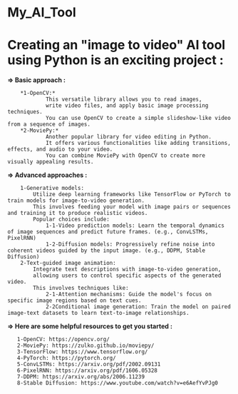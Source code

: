 # My_AI_Tool

# Creating an "image to video" AI tool using Python is an exciting project : 


**=> Basic approach :**

        *1-OpenCV:* 
                This versatile library allows you to read images,
                write video files, and apply basic image processing techniques.
                You can use OpenCV to create a simple slideshow-like video from a sequence of images.
        *2-MoviePy:* 
                Another popular library for video editing in Python.
                It offers various functionalities like adding transitions, effects, and audio to your video.
                You can combine MoviePy with OpenCV to create more visually appealing results.
            
**=> Advanced approaches :**

        1-Generative models: 
            Utilize deep learning frameworks like TensorFlow or PyTorch to train models for image-to-video generation.
            This involves feeding your model with image pairs or sequences and training it to produce realistic videos.
            Popular choices include:
                1-1-Video prediction models: Learn the temporal dynamics of image sequences and predict future frames. (e.g., ConvLSTMs, PixelRNN)
                1-2-Diffusion models: Progressively refine noise into coherent videos guided by the input image. (e.g., DDPM, Stable Diffusion)
        2-Text-guided image animation: 
            Integrate text descriptions with image-to-video generation,
            allowing users to control specific aspects of the generated video. 
            This involves techniques like:
                2-1-Attention mechanisms: Guide the model's focus on specific image regions based on text cues.
                2-2Conditional image generation: Train the model on paired image-text datasets to learn text-to-image relationships.

**=> Here are some helpful resources to get you started :**

       1-OpenCV: https://opencv.org/
       2-MoviePy: https://zulko.github.io/moviepy/
       3-TensorFlow: https://www.tensorflow.org/
       4-PyTorch: https://pytorch.org/
       5-ConvLSTMs: https://arxiv.org/pdf/2002.09131
       6-PixelRNN: https://arxiv.org/pdf/1606.05328
       7-DDPM: https://arxiv.org/abs/2006.11239
       8-Stable Diffusion: https://www.youtube.com/watch?v=e6AefYvPJg0
